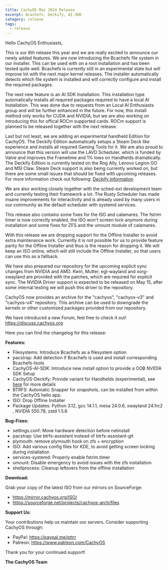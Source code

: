 ```yaml
---
title: CachyOS Mai 2024 Release
excerpt: Bcachefs, Deckify, AI-SDK
category: release
tags:
  - release
---
```


Hello CachyOS Enthusiasts,

This is our 6th release this year and we are really excited to announce our newly added features.
We are now introducing the Bcachefs file system in our installer. This can be used with on a root installation and has been tested quite well.
Bcachefs is currently still in an experimental state but will improve lot with the next major kernel releases. The installer automatically detects which file system is installed and will correctly configure and install the required packages.

The next new feature is an AI SDK Installation. This installation type automatically installs all required packages required to have a local AI Installation.
This was done due to requests from an Local AI Enthusiasts group and will be further enhanced in the future. For now, this install method only works for CUDA and NVIDIA, but we are also working on introducing this for offical ROCm supported cards. ROCm support is planned to be released together with the next release.

Last but not least, we are adding an experimental handheld Edition for CachyOS. The Deckify Edition automatically setups a Steam Deck like experience and installs all required Gaming Tools for it.
We are also proud to announce that this version will use the LAVD Scheduler, which is funded by Valve and improves the Frametime and 1% lows on Handhelds dramatically.
The Deckify Edition is currently tested on the Rog Ally, Lenovo Legion GO and MSI Claw. Steam Deck support is also being currently worked on, but there are some small issues that should be fixed with upcoming releases. For more information check out following: [Deckify information](https://discuss.cachyos.org/t/information-experimental-cachyos-deckify/203)

We are also working closely together with the sched-ext development team and currently testing their framework a lot. The Rusty Scheduler has made insane improvements for interactivity and is already used by many users in our community as the default scheduler with systemd services.

This release also contains some fixes for the ISO and calamares. The fstrim timer is now correctly enabled, the ISO won't screen lock anymore during installation and some fixes for ZFS and the umount module of calamares.

With this release we are dropping support for the Offline Installer to avoid extra maintenance work. Currently it is not possible for us to provide feature parity for the Offline Installer and thus is the reason for dropping it. We will keep an ISO online, which will still include the Offline Installer, so that users can use this as a fallback.

We have also prepared our repository for the upcoming explicit sync changes from NVIDIA and AMD. Kwin, Mutter, egl-wayland and xorg-xwayland are provided with the patches, which are required for explicit sync.
The NVIDIA Driver support is expected to be released on May 15, after some internal testing we will push this driver to the repository.

CachyOS now provides an archive for the "cachyos", "cachyos-v3" and "cachyos-v4" repository.
This archive can be used to downgrade the kernels or other customized packages provided from our repository.

We have introduced a new Forum, feel free to check it out!
https://discuss.cachyos.org


Here you can find the changelog for this release:

**Features:**
- Filesystems: Introduce Bcachefs as a filesystem option
- pacstrap: Add detection if Bcachefs is used and install corresponding Bcachefs-tools
- CachyOS-AI-SDK: Introduce new install option to provide a OOB NVIDIA SDK Setup
- CachyOS-Deckify: Provide variant for Handhelds (experimental), see [here](https://discuss.cachyos.org/t/information-experimental-cachyos-deckify/203) for more details
- BTRFS: Automatic Snapper for snapshots, can be installed from within the CachyOS hello app.
- ISO: Drop Offline Installer
- Package Updates: Python 3.12, gcc 14.1.1, mesa 24.0.6, xwayland 24.1rc2 , NVIDIA 550.78, zstd 1.5.6

**Bug-Fixes:**
- settings.conf: Move hardware detection before netinstall
- pacstrap: Use btrfs-assistant instead of btrfs-assistant-git
- plymouth: remove plymouth hook on zfs + encryption
- ISO: Add various config files for KDE, to avoid getting screen locking during installation
- services-systemd: Properly enable fstrim.timer
- umount: Disable emergency to avoid issues with the zfs installation
- shellprocess: Cleanup leftovers from the offline installation

**Download:**

Grab your copy of the latest ISO from our mirrors on SourceForge:

* https://mirror.cachyos.org/ISO/
* https://sourceforge.net/projects/cachyos-arch/files

**Support Us:**

Your contributions help us maintain our servers. Consider supporting CachyOS through:

* PayPal: https://paypal.me/pttrr
* Patreon: https://www.patreon.com/CachyOS

Thank you for your continued support!

**The CachyOS Team**
